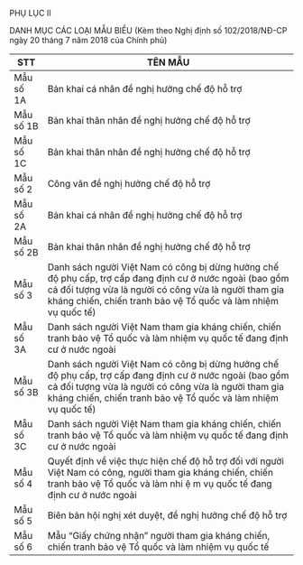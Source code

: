 PHỤ LỤC II

DANH MỤC CÁC LOẠI MẪU BIỂU (Kèm theo Nghị định số 102/2018/NĐ-CP ngày 20 tháng 7 năm 2018 của Chính phủ)

| STT | TÊN MẪU |
|---|---|
| Mẫu số 1A | Bản khai cá nhân đề nghị hưởng chế độ hỗ trợ |
| Mẫu số 1B | Bản khai thân nhân đề nghị hưởng chế độ hỗ trợ |
| Mẫu số 1C | Bản khai thân nhân đề nghị hưởng chế độ hỗ trợ |
| Mẫu số 2 | Công văn đề nghị hưởng chế độ hỗ trợ |
| Mẫu số 2A | Bản khai cá nhân đề nghị hưởng chế độ hỗ trợ |
| Mẫu số 2B | Bản khai thân nhân đề nghị hưởng chế độ hỗ trợ |
| Mẫu số 3 | Danh sách người Việt Nam có công bị dừng hưởng chế độ phụ cấp, trợ cấp đang định cư ở nước ngoài (bao gồm cả đối tượng vừa là người có công vừa là người tham gia kháng chiến, chiến tranh bảo vệ Tổ quốc và làm nhiệm vụ quốc tế) |
| Mẫu số 3A | Danh sách người Việt Nam tham gia kháng chiến, chiến tranh bảo vệ Tổ quốc và làm nhiệm vụ quốc tế đang định cư ở nước ngoài |
| Mẫu số 3B | Danh sách người Việt Nam có công bị dừng hưởng chế độ phụ cấp, trợ cấp đang định cư ở nước ngoài (bao gồm cả đối tượng vừa là người có công vừa là người tham gia kháng chiến, chiến tranh bảo vệ Tổ quốc và làm nhiệm vụ quốc tế) |
| Mẫu số 3C | Danh sách người Việt Nam tham gia kháng chiến, chiến tranh bảo vệ Tổ quốc và làm nhiệm vụ quốc tế đang định cư ở nước ngoài |
| Mẫu số 4 | Quyết định về việc thực hiện chế độ hỗ trợ đối với người Việt Nam có công, người tham gia kháng chiến, chiến tranh bảo vệ Tổ quốc và làm nhi ệ m vụ quốc tế đang định cư ở nước ngoài |
| Mẫu số 5 | Biên bản hội nghị xét duyệt, đề nghị hưởng chế độ hỗ trợ |
| Mẫu số 6 | Mẫu “Giấy chứng nhận” người tham gia kháng chiến, chiến tranh bảo vệ Tổ quốc và làm nhiệm vụ quốc tế |